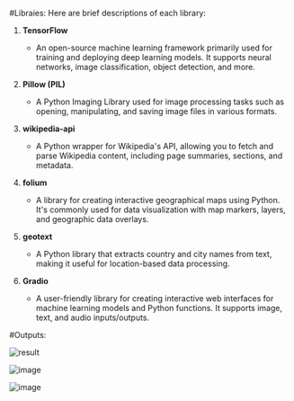 

#Libraies:
Here are brief descriptions of each library:

1. **TensorFlow**  
   - An open-source machine learning framework primarily used for training and deploying deep learning models. It supports neural networks, image classification, object detection, and more.

2. **Pillow (PIL)**  
   - A Python Imaging Library used for image processing tasks such as opening, manipulating, and saving image files in various formats.

3. **wikipedia-api**  
   - A Python wrapper for Wikipedia's API, allowing you to fetch and parse Wikipedia content, including page summaries, sections, and metadata.

4. **folium**  
   - A library for creating interactive geographical maps using Python. It's commonly used for data visualization with map markers, layers, and geographic data overlays.

5. **geotext**  
   - A Python library that extracts country and city names from text, making it useful for location-based data processing.

6. **Gradio**  
   - A user-friendly library for creating interactive web interfaces for machine learning models and Python functions. It supports image, text, and audio inputs/outputs.


#Outputs:

![result](https://github.com/user-attachments/assets/b45575b5-4da8-4641-bf3f-574735138293)

![image](https://github.com/user-attachments/assets/79504035-fa2f-4ea7-aa91-d5c982376ed9)

![image](https://github.com/user-attachments/assets/c5f141f9-ce81-428b-9064-aa012fff8620)










